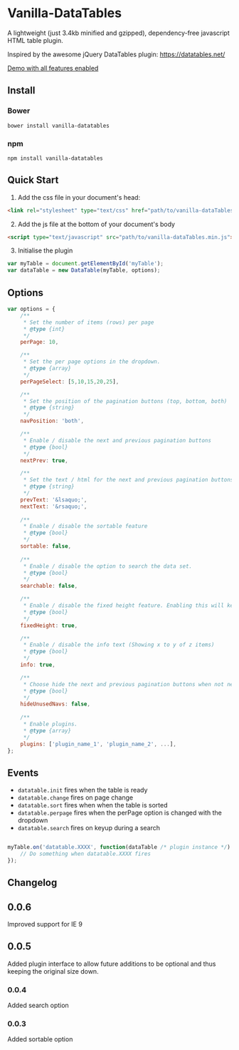 # Vanilla-DataTables
A lightweight (just 3.4kb minified and gzipped), dependency-free javascript HTML table plugin.

Inspired by the awesome jQuery DataTables plugin: https://datatables.net/

[Demo with all features enabled](http://codepen.io/Mobius1/full/VadmKb/)

## Install

### Bower
```
bower install vanilla-datatables
```

### npm
```
npm install vanilla-datatables
```

## Quick Start

1. Add the css file in your document's head:

```html
<link rel="stylesheet" type="text/css" href="path/to/vanilla-dataTables.min.css">
```

2. Add the js file at the bottom of your document's body

```html
<script type="text/javascript" src="path/to/vanilla-dataTables.min.js">
```

3. Initialise the plugin

```javascript
var myTable = document.getElementById('myTable');
var dataTable = new DataTable(myTable, options);
```

## Options

```javascript
var options = {
	/**
	 * Set the number of items (rows) per page
	 * @type {int}
	 */
	perPage: 10,

	/**
	 * Set the per page options in the dropdown.
	 * @type {array}
	 */
	perPageSelect: [5,10,15,20,25],

	/**
	 * Set the position of the pagination buttons (top, bottom, both)
	 * @type {string}
	 */
	navPosition: 'both',

	/**
	 * Enable / disable the next and previous pagination buttons
	 * @type {bool}
	 */
	nextPrev: true,

	/**
	 * Set the text / html for the next and previous pagination buttons
	 * @type {string}
	 */
	prevText: '&lsaquo;',
	nextText: '&rsaquo;',
	
	/**
	 * Enable / disable the sortable feature
	 * @type {bool}
	 */
	sortable: false,
	
	/**
	 * Enable / disable the option to search the data set.
	 * @type {bool}
	 */
	searchable: false,

	/**
	 * Enable / disable the fixed height feature. Enabling this will keep the bottom container fixed in place
	 * @type {bool}
	 */
	fixedHeight: true,

	/**
	 * Enable / disable the info text (Showing x to y of z items)
	 * @type {bool}
	 */
	info: true,

	/**
	 * Choose hide the next and previous pagination buttons when not needed. Leaving this disabled will just disable the buttons.
	 * @type {bool}
	 */
	hideUnusedNavs: false,
	
	/**
	 * Enable plugins.
	 * @type {array}
	 */
	plugins: ['plugin_name_1', 'plugin_name_2', ...],	
};
```

## Events

* ```datatable.init``` fires when the table is ready
* ```datatable.change``` fires on page change
* ```datatable.sort``` fires when when the table is sorted
* ```datatable.perpage``` fires when the perPage option is changed with the dropdown
* ```datatable.search``` fires on keyup during a search

```javascript

myTable.on('datatable.XXXX', function(dataTable /* plugin instance */) {
	// Do something when datatable.XXXX fires
});

```


## Changelog

## 0.0.6
Improved support for IE 9

## 0.0.5
Added plugin interface to allow future additions to be optional and thus keeping the original size down.

### 0.0.4
Added search option

### 0.0.3
Added sortable option
